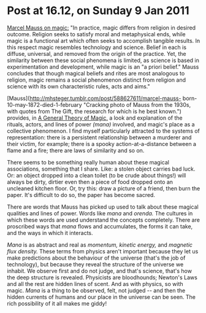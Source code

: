 # Post at 16.12, on Sunday 9 Jan 2011

[Marcel Mauss on
magic:](<http://en.wikipedia.org/wiki/Magic_(paranormal)#Marcel_Mauss> "Mauss
wrote a General Theory of Magic.") "In practice, magic differs from religion
in desired outcome. Religion seeks to satisfy moral and metaphysical ends,
while magic is a functional art which often seeks to accomplish tangible
results. In this respect magic resembles technology and science. Belief in
each is diffuse, universal, and removed from the origin of the practice. Yet,
the similarity between these social phenomena is limited, as science is based
in experimentation and development, while magic is an "a priori belief." Mauss
concludes that though magical beliefs and rites are most analogous to
religion, magic remains a social phenomenon distinct from religion and science
with its own characteristic rules, acts and aims."

[Mauss](http://mhsteger.tumblr.com/post/588627611/marcel-mauss-
born-10-may-1872-died-1-february "Cracking photo of Mauss from the 1930s, with
quotes from The Gift, the research for which is he best known.") provides, in
[A General Theory of
Magic,](http://books.google.com/books?id=T7TgmEpJYcAC&lpg=PP1&ots=nEj9xKJdgl&dq=marcel.mauss%20magic&pg=PP1#v=onepage&q&f=false "Google Books page") a look and explanation of the rituals, actors, and lines
of power _(mana)_ involved, and magic's place as a collective phenomenon. I
find myself particularly attracted to the systems of representation: there is
a persistent relationship between a murderer and their victim, for example;
there is a spooky action-at-a-distance between a flame and a fire; there are
laws of similarity and so on.

There seems to be something really human about these magical associations,
something that I share. Like: a stolen object carries bad luck. Or: an object
dropped into a clean toilet (to be crude about things!) will always be dirty,
dirtier even then a piece of food dropped onto an uncleaned kitchen floor. Or,
try this: draw a picture of a friend, then burn the paper. It's difficult to
do so, the paper has become sacred.

There are words that Mauss has picked up used to talk about these magical
qualities and lines of power. Words like _mana_ and _orenda._ The cultures in
which these words are used understand the concepts completely. There are
proscribed ways that _mana_ flows and accumulates, the forms it can take, and
the ways in which it interacts.

_Mana_ is as abstract and real as _momentum,_ _kinetic energy,_ and _magnetic
flux density._ These terms from physics aren't important because they let us
make predictions about the behaviour of the universe (that's the job of
technology), but because they reveal the structure of the universe we inhabit.
We observe first and do not judge, and that's science, that's how the deep
structure is revealed. Physicists are bloodhounds; Newton's Laws and all the
rest are hidden lines of scent. And as with physics, so with magic. _Mana_ is
a thing to be observed, felt, not judged -- and then the hidden currents of
humans and our place in the universe can be seen. The rich possibility of it
all makes me giddy!
